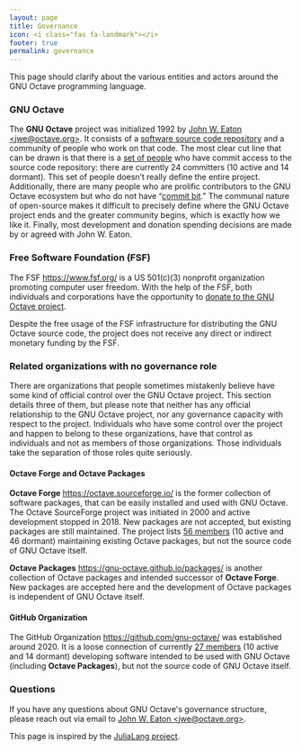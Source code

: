 ```yaml
---
layout: page
title: Governance
icon: <i class="fas fa-landmark"></i>
footer: true
permalink: governance
---
```


This page should clarify about the various entities and actors around the GNU Octave programming language.

### GNU Octave

The **GNU Octave** project was initialized 1992 by
[John W. Eaton &lt;jwe@octave.org&gt;](mailto:jwe@octave.org).
It consists of a
[software source code repository](https://www.octave.org/hg/octave)
and a community of people who work on that code.
The most clear cut line that can be drawn is that there is a
[set of people](https://savannah.gnu.org/project/memberlist.php?group=octave)
who have commit access to the source code repository:
there are currently 24 committers (10 active and 14 dormant).
This set of people doesn’t really define the entire project.
Additionally, there are many people who are prolific contributors
to the GNU Octave ecosystem but who do not have
“[commit bit](https://en.wikipedia.org/wiki/Committer#Commit_bit).”
The communal nature of open-source makes it difficult to precisely define
where the GNU Octave project ends and the greater community begins,
which is exactly how we like it.
Finally,
most development and donation spending decisions are made by or agreed with
John W. Eaton.

### Free Software Foundation (FSF)

The FSF <https://www.fsf.org/> is a US 501(c)(3) nonprofit organization
promoting computer user freedom.
With the help of the FSF,
both individuals and corporations have the opportunity to
[donate to the GNU Octave project](https://my.fsf.org/civicrm/contribute/transact?reset=1&id=10).

Despite the free usage of the FSF infrastructure for distributing
the GNU Octave source code,
the project does not receive any direct or indirect
monetary funding by the FSF.

### Related organizations with no governance role

There are organizations that people sometimes mistakenly believe
have some kind of official control over the GNU Octave project.
This section details three of them,
but please note that neither has any official relationship
to the GNU Octave project,
nor any governance capacity with respect to the project.
Individuals who have some control over the project
and happen to belong to these organizations,
have that control as individuals and not as members of those organizations.
Those individuals take the separation of those roles quite seriously.

#### Octave Forge and Octave Packages

**Octave Forge** <https://octave.sourceforge.io/> is the former collection
of software packages, that can be easily installed and used with GNU Octave.
The Octave SourceForge project was initiated in 2000
and active development stopped in 2018.
New packages are not accepted, but existing packages are still maintained.
The project lists [56 members](https://sourceforge.net/p/octave/_members/)
(10 active and 46 dormant) maintaining existing Octave packages,
but not the source code of GNU Octave itself.

**Octave Packages** <https://gnu-octave.github.io/packages/> is another
collection of Octave packages and intended successor of **Octave Forge**.
New packages are accepted here and the development of Octave packages
is independent of GNU Octave itself.

#### GitHub Organization

The GitHub Organization <https://github.com/gnu-octave/>
was established around 2020.
It is a loose connection of currently
[27 members](https://github.com/orgs/gnu-octave/people)
(10 active and 14 dormant)
developing software intended to be used with GNU Octave
(including **Octave Packages**),
but not the source code of GNU Octave itself.

### Questions

If you have any questions about GNU Octave's governance structure,
please reach out via email to [John W. Eaton &lt;jwe@octave.org&gt;](mailto:jwe@octave.org).


This page is inspired by the [JuliaLang project](https://julialang.org/governance/).
